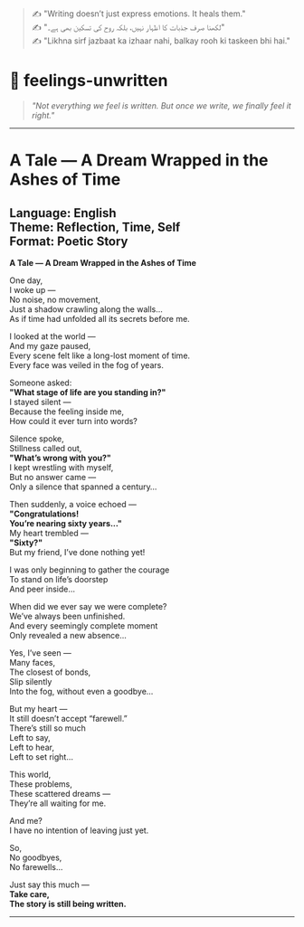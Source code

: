 > ✍️ "Writing doesn’t just express emotions. It heals them."  
> ✍️ "لکھنا صرف جذبات کا اظہار نہیں، بلکہ روح کی تسکین بھی ہے۔"  
> ✍️ "Likhna sirf jazbaat ka izhaar nahi, balkay rooh ki taskeen bhi hai."

# 🌿 feelings-unwritten

> _"Not everything we feel is written. But once we write, we finally feel it right."_  

---
# A Tale — A Dream Wrapped in the Ashes of Time
**Language:** English  
**Theme:** Reflection, Time, Self  
**Format:** Poetic Story  
---

**A Tale — A Dream Wrapped in the Ashes of Time**

One day,  
I woke up —  
No noise, no movement,  
Just a shadow crawling along the walls...  
As if time had unfolded all its secrets before me.

I looked at the world —  
And my gaze paused,  
Every scene felt like a long-lost moment of time.  
Every face was veiled in the fog of years.

Someone asked:  
**"What stage of life are you standing in?"**  
I stayed silent —  
Because the feeling inside me,  
How could it ever turn into words?

Silence spoke,  
Stillness called out,  
**"What’s wrong with you?"**  
I kept wrestling with myself,  
But no answer came —  
Only a silence that spanned a century…

Then suddenly, a voice echoed —  
**"Congratulations!  
You’re nearing sixty years..."**  
My heart trembled —  
**"Sixty?"**  
But my friend, I’ve done nothing yet!

I was only beginning to gather the courage  
To stand on life’s doorstep  
And peer inside…

When did we ever say we were complete?  
We’ve always been unfinished.  
And every seemingly complete moment  
Only revealed a new absence...

Yes, I’ve seen —  
Many faces,  
The closest of bonds,  
Slip silently  
Into the fog, without even a goodbye...

But my heart —  
It still doesn’t accept “farewell.”  
There’s still so much  
Left to say,  
Left to hear,  
Left to set right…

This world,  
These problems,  
These scattered dreams —  
They’re all waiting for me.

And me?  
I have no intention of leaving just yet.

So,  
No goodbyes,  
No farewells...

Just say this much —  
**Take care,  
The story is still being written.**

---
